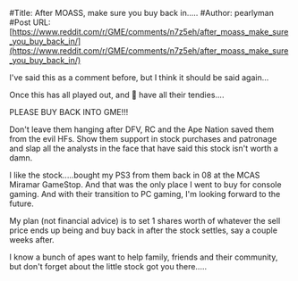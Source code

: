 #Title: After MOASS, make sure you buy back in.....
#Author: pearlyman
#Post URL: [https://www.reddit.com/r/GME/comments/n7z5eh/after_moass_make_sure_you_buy_back_in/](https://www.reddit.com/r/GME/comments/n7z5eh/after_moass_make_sure_you_buy_back_in/)


I've said this as a comment before, but I think it should be said again...

Once this has all played out, and 🦍 have all their tendies....

PLEASE BUY BACK INTO GME!!!

Don't leave them hanging after DFV, RC and the Ape Nation saved them from the evil HFs. Show them support in stock purchases and patronage and slap all the analysts in the face that have said this stock isn't worth a damn. 

I like the stock.....bought my PS3 from them back in 08 at the MCAS Miramar GameStop. And that was the only place I went to buy for console gaming. And with their transition to PC gaming, I'm looking forward to the future.

My plan (not financial advice) is to set 1 shares worth of whatever the sell price ends up being and buy back in after the stock settles, say a couple weeks after.

I know a bunch of apes want to help family, friends and their community, but don't forget about the little stock got you there.....